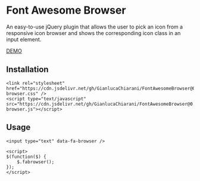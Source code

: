 # Font Awesome Browser
An easy-to-use jQuery plugin that allows the user to pick an icon from a responsive icon browser and shows the corresponding icon class in an input element.

[DEMO](https://codepen.io/GianlucaChiarani/pen/yLgZJvX)

## Installation
```
<link rel="stylesheet" href="https://cdn.jsdelivr.net/gh/GianlucaChiarani/FontAwesomeBrowser@0.3/fontawesome-browser.css" />
<script type="text/javascript" src="https://cdn.jsdelivr.net/gh/GianlucaChiarani/FontAwesomeBrowser@0.3/fontawesome-browser.js"></script>
```
## Usage
```
<input type="text" data-fa-browser />
```
```
<script>
$(function($) {
    $.fabrowser();
});
</script>
```

